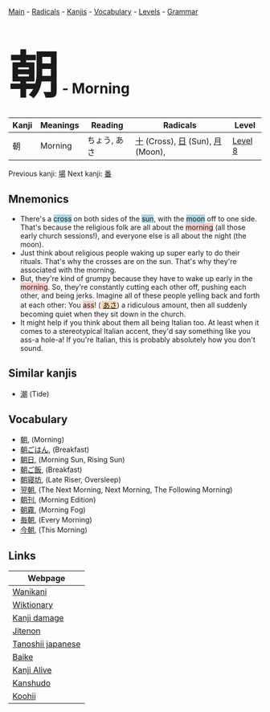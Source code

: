 <style> bigfont {font-size: 100px}</style>
[Main](../README.md) -
[Radicals](../radicals.md) -
[Kanjis](../kanjis.md) -
[Vocabulary](../vocabulary.md) -
[Levels](../levels.md) -
[Grammar](../grammar.md)
# <bigfont> 朝</bigfont> - Morning 

| Kanji | Meanings | Reading | Radicals | Level |
| --- | --- | --- | --- | --- |
| 朝 | Morning | ちょう, あさ | [十](../radicals/十.md) (Cross), [日](../radicals/日.md) (Sun), [月](../radicals/月.md) (Moon),  | [Level 8](../levels/wk_level8.md) |

Previous kanji: [場](場.md) Next kanji: [番](番.md) 

## Mnemonics
 * There's a <span style="background-color:#ADD8E6"> cross</span> on both sides of the <span style="background-color:#ADD8E6"> sun</span>, with the <span style="background-color:#ADD8E6"> moon</span> off to one side. That's because the religious folk are all about the <span style="background-color:#ffcccb"> morning</span> (all those early church sessions!), and everyone else is all about the night (the moon).
* Just think about religious people waking up super early to do their rituals. That's why the crosses are on the sun. That's why they're associated with the morning.
* But, they're kind of grumpy because they have to wake up early in the <span style="background-color:#ffcccb"> morning</span>. So, they're constantly cutting each other off, pushing each other, and being jerks. Imagine all of these people yelling back and forth at each other: You <span style="background-color:#ffcccb"> ass</span>! (<span style="background-color:#fed8b1"> [あさ](https://jisho.org/search/あさ)</span>) a ridiculous amount, then all suddenly becoming quiet when they sit down in the church.
* It might help if you think about them all being Italian too. At least when it comes to a stereotypical Italian accent, they'd say something like you ass-a hole-a! If you're Italian, this is probably absolutely how you don't sound.


## Similar kanjis
 * [潮](潮.md) (Tide)


## Vocabulary
 * [朝](../vocabulary/朝.md), (Morning)
* [朝ごはん](../vocabulary/朝.md), (Breakfast)
* [朝日](../vocabulary/朝.md), (Morning Sun, Rising Sun)
* [朝ご飯](../vocabulary/朝.md), (Breakfast)
* [朝寝坊](../vocabulary/朝.md), (Late Riser, Oversleep)
* [翌朝](../vocabulary/朝.md), (The Next Morning, Next Morning, The Following Morning)
* [朝刊](../vocabulary/朝.md), (Morning Edition)
* [朝霧](../vocabulary/朝.md), (Morning Fog)
* [毎朝](../vocabulary/朝.md), (Every Morning)
* [今朝](../vocabulary/朝.md), (This Morning)



## Links 

| Webpage |
| --- |
| [Wanikani          ](https://www.wanikani.com/kanji/朝) |
| [Wiktionary        ](https://en.wiktionary.org/wiki/朝) |
| [Kanji damage      ](http://www.kanjidamage.com/kanji/search?utf8=✓&q=朝) |
| [Jitenon           ](https://jitenon.com/kanji/朝) |
| [Tanoshii japanese ](https://www.tanoshiijapanese.com/dictionary/kanji.cfm?k=朝) |
| [Baike             ](https://baike.baidu.com/item/朝) |
| [Kanji Alive       ](https://app.kanjialive.com/朝) |
| [Kanshudo          ](https://www.kanshudo.com/searchmn?q=朝) |
| [Koohii            ](https://kanji.koohii.com/study/kanji/朝) |
